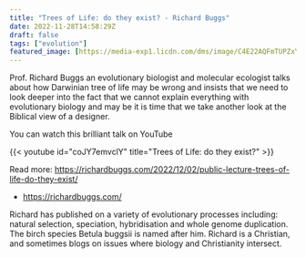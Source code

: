 ```yaml
---
title: "Trees of Life: do they exist? - Richard Buggs"
date: 2022-11-28T14:58:29Z
draft: false
tags: ["evolution"]
featured_image: [https://media-exp1.licdn.com/dms/image/C4E22AQFmTUPZxYtNQA/feedshare-shrink_800/0/1669636950440?e=1672272000&v=beta&t=diVRx42GQL72A33SpsVaLL548vbCBR1_cdkaQ3w9Ryw](https://richardbuggs.com/wp-content/uploads/2022/12/Walnut-tree.jpg)
---
```


Prof. Richard Buggs an evolutionary biologist and molecular ecologist talks about how Darwinian tree of life may be wrong and insists that we need to look deeper into the fact that we cannot explain everything with evolutionary biology and may be it is time that we take another look at the Biblical view of a designer.

You can watch this brilliant talk on YouTube

{{< youtube id="coJY7emvclY" title="Trees of Life: do they exist?" >}}

Read more:  https://richardbuggs.com/2022/12/02/public-lecture-trees-of-life-do-they-exist/

* https://richardbuggs.com/

Richard has published on a variety of evolutionary processes including: natural selection, speciation, hybridisation and whole genome duplication. The birch species Betula buggsii is named after him. Richard is a Christian, and sometimes blogs on issues where biology and Christianity intersect.
